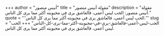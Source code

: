 +++
author = "أنيس منصور"
title = "مقولة أنيس منصور"
description = "مقولة أنيس منصور: الحب ليس أعمى، فالعاشق يرى في محبوبته أكثر مما يرى كل الناس."
quote = '''الحب ليس أعمى، فالعاشق يرى في محبوبته أكثر مما يرى كل الناس.''' 
slug = "الحب-ليس-أعمى-فالعاشق-يرى-في-محبوبته-أكثر-مما-يرى-كل-الناس"
+++
الحب ليس أعمى، فالعاشق يرى في محبوبته أكثر مما يرى كل الناس.
